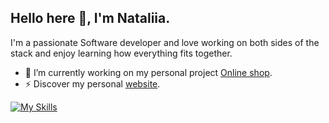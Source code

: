 ## Hello here 👋, I'm Nataliia.
I'm a passionate Software developer and love working on both sides of the stack and enjoy learning how everything fits together.

- 🔭 I’m currently working on my personal project [Online shop](https://github.com/samulikn/react-projects/pull/16/files).
- ⚡ Discover my personal [website](https://natashobotova.onrender.com/index.html).

[![My Skills](https://skillicons.dev/icons?i=html,css,js,react,ts,tailwind,nodejs,npm,mongodb,figma,vscode,vite)](https://skillicons.dev)

<!--
**samulikn/samulikn** is a ✨ _special_ ✨ repository because its `README.md` (this file) appears on your GitHub profile.

Here are some ideas to get you started:

- 🔭 I’m currently working on ...
- 🌱 I’m currently learning ...
- 👯 I’m looking to collaborate on ...
- 🤔 I’m looking for help with ...
- 💬 Ask me about ...
- 📫 How to reach me: ...
- 😄 Pronouns: ...
- ⚡ Fun fact: ...
-->
